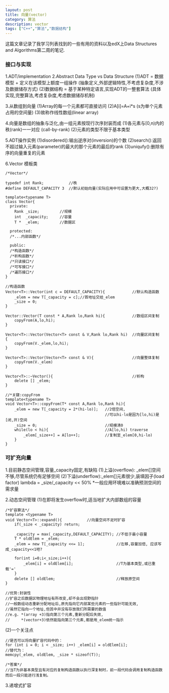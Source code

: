 ```yaml
---
layout: post
title: 向量(vector)
category: 算法
description: vector
tags: ["C++","算法","数据结构"]
---
```


这篇文章记录了我学习列表找到的一些有用的资料以及edX上Data Structures and Algorithms第二周的笔记.

### 接口与实现
1.ADT/implementation
2.Abstract Data Type vs Data Structure
(1)ADT 		 = 数据模型 + 定义在该模型上额度一组操作
			   (抽象定义,外部逻辑特性,不考虑复杂度,不涉及数据储存方式)
(2)数据结构  = 基于某种特定语言,实现ADT的一整套算法
			   (具体实现,完整算法,考虑复杂度,考虑数据储存机制)
			   
3.从数组到向量
(1)Array的每一个元素都可直接访问
(2)A[i]=A+i*s (s为单个元素占用的空间量)
(3)故称作线性数组(linear array)

4.向量是数组的抽象与泛化,由一组元素按现行次序封装而成
(1)各元素与[0,n)内的秩(rank)一一对应  (call-by-rank)
(2)元素的类型不限于基本类型

5.ADT操作实例
(1)disordered():输出逆序对(inversion)的个数
(2)search():返回不超过输入元素(parameter)的最大的那个元素的最后的rank
(3)uniqufy():删除有序的向量重复的元素

6.Vector 模板类

```
/*Vector*/

typedef int Rank;			//秩
#define DEFAULT_CAPACITY 3	//默认初始向量(实际应用中可设置为更大,大概32?)

template<typename T> 
class Vector{
  private:
	Rank _size;			//规模
	int  _capacity;		//容量
	T *  _elem;			//数据区
  
  protected:
  /*...内部函数*/
  
  public:
  /*构造函数*/
  /*析构函数*/
  /*只读接口*/
  /*可写接口*/
  /*遍历接口*/
}

//构造函数
Vector<T>::Vector(int c = DEFAULT_CAPACITY){			//默认构造函数
	_elem = new T[_capacity = c];//首地址交给_elem
	_size = 0;
}

Vector::Vector(T const * A,Rank lo,Rank hi){			//数组区间复制
	copyFrom(A,lo,hi);
}			

Vector<T>::Vector(Vector<T> const & V,Rank lo,Rank hi)	//向量区间复制
{
	copyFrom(V._elem,lo,hi);
}

Vector<T>::Vector(Vector<T> const & V){					//向量整体复制
	copyFrom(V._elem)
}

Vector<T>::~Vector(){									//析构
	delete [] _elem;
}

//*关键:copyFrom
template<typename T>
void Vector<T>::copyFrom(T* const A,Rank lo,Rank hi){
	_elem = new T[_capacity = 2*(hi-lo)];	//2倍空间, 
											//可以hi-lo是因为[lo,hi)是[闭,开)空间
	_size = 0;								//规模清0
	while(lo < hi){							//A[lo,hi) traverse
		_elem[_size++] = A[lo++];			//复制至_elem[0,hi-lo)
	}
}
```


### 可扩充向量
1.目前静态空间管理,容量_capacity固定,有缺陷
(1)上溢(overflow): _elem[]空间不够,尽管系统仍有足够空间
(2)下溢(underflow):_elem[]元素很少,装填因子(load factor) lambda = _size/_capacity << 50%
*一般应用环境难以准确预测空间的需求量

2.动态空间管理
(1)在即将发生overflow时,适当地扩大内部数组的容量

```
/*扩容算法*/
template <typename T>
void Vector<T>::expand(){			//向量空间不足时扩容
	if(_size < _capacity) return;
	
	_capacity = max(_capacity,DEFAULT_CAPACITY); //不低于最小容量
	T * oldElem = _elem;
	_elem = new T[_capacity <<= 1];				 //左移,容量加倍, 应该写成_capacity<<1吧?
	
	for(int i=0;i<_size;i++){
		_elem[i] = oldElem[i];					 //T为基本类型,或已重载'='
	}
	delete [] oldElem;							 //释放原空间
}

//优势:封装性
//扩容之后数据区物理地址有所改变,却不会出现野指针
//一般数组动态重新分配地址后,原先指向它内部某些元素的一些指针可能无效,
//虽然它指向一个地址,但其中并没有存放我们所需要的数值
//e.g. *(array +3)指向第三个元素,重新分配后失效,
//	   *(vector+3)依然能指向第三个元素,都是用_elem统一指示
```

(2)一个关注点

```
//是否可以将向量扩容代码中的：
for (int i = 0; i < _size; i++) _elem[i] = oldElem[i];
//替代为：
memcpy(_elem, oldElem, _size * sizeof(T));

/*答案*/
//当T为非基本类型且有对应的复制构造函数以执行深复制时，前一段代码会调用复制构造函数而后一段只能进行浅复制。
```

3.递增式扩容